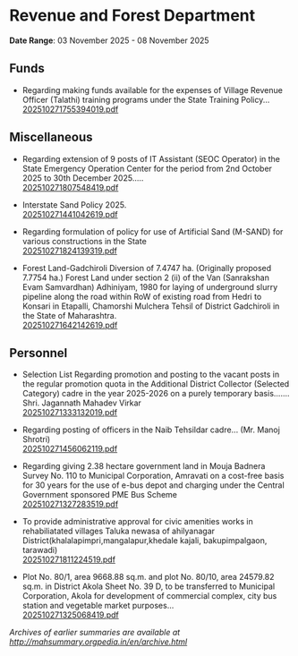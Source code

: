# Revenue and Forest Department

**Date Range**: 03 November 2025 - 08 November 2025


## Funds
- Regarding making funds available for the expenses of Village Revenue Officer (Talathi) training programs under the State Training Policy...\
  [202510271755394019.pdf](https://gr.maharashtra.gov.in/Site/Upload/Government%20Resolutions/English/202510271755394019.pdf)

## Miscellaneous
- Regarding extension of 9 posts of IT Assistant (SEOC Operator) in the State Emergency Operation Center for the period from 2nd October 2025 to 30th December 2025.....\
  [202510271807548419.pdf](https://gr.maharashtra.gov.in/Site/Upload/Government%20Resolutions/English/202510271807548419.pdf)

- Interstate Sand Policy 2025.\
  [202510271441042619.pdf](https://gr.maharashtra.gov.in/Site/Upload/Government%20Resolutions/English/202510271441042619.pdf)

- Regarding formulation of policy for use of Artificial Sand (M-SAND) for various constructions in the State\
  [202510271824139319.pdf](https://gr.maharashtra.gov.in/Site/Upload/Government%20Resolutions/English/202510271824139319.pdf)

- Forest Land-Gadchiroli Diversion of 7.4747 ha. (Originally proposed 7.7754 ha.) Forest Land under section 2 (ii) of the Van (Sanrakshan Evam Samvardhan) Adhiniyam, 1980 for laying of underground slurry pipeline along the road within RoW of existing road from Hedri to Konsari in Etapalli, Chamorshi  Mulchera Tehsil of District Gadchiroli in the State of Maharashtra.\
  [202510271642142619.pdf](https://gr.maharashtra.gov.in/Site/Upload/Government%20Resolutions/English/202510271642142619.pdf)

## Personnel
- Selection List Regarding promotion and posting to the vacant posts in the regular promotion quota in the Additional District Collector (Selected Category) cadre in the year 2025-2026 on a purely temporary basis....... Shri. Jagannath Mahadev Virkar\
  [202510271333132019.pdf](https://gr.maharashtra.gov.in/Site/Upload/Government%20Resolutions/English/202510271333132019.pdf)

- Regarding posting of officers in the Naib Tehsildar cadre... (Mr. Manoj Shrotri)\
  [202510271456062119.pdf](https://gr.maharashtra.gov.in/Site/Upload/Government%20Resolutions/English/202510271456062119.pdf)

- Regarding giving 2.38 hectare government land in Mouja Badnera Survey No. 110 to Municipal Corporation, Amravati on a cost-free basis for 30 years for the use of e-bus depot and charging under the Central Government sponsored PME Bus Scheme\
  [202510271327283519.pdf](https://gr.maharashtra.gov.in/Site/Upload/Government%20Resolutions/English/202510271327283519.pdf)

- To provide administrative approval for civic amenities works in  rehabiliatated villages Taluka newasa of ahilyanagar District(khalalapimpri,mangalapur,khedale kajali, bakupimpalgaon, tarawadi)\
  [202510271811224519.pdf](https://gr.maharashtra.gov.in/Site/Upload/Government%20Resolutions/English/202510271811224519.pdf)

- Plot No. 80/1, area 9668.88 sq.m. and plot No. 80/10, area 24579.82 sq.m. in District Akola Sheet No. 39 D, to be transferred to Municipal Corporation, Akola for development of commercial complex, city bus station and vegetable market purposes...\
  [202510271325068419.pdf](https://gr.maharashtra.gov.in/Site/Upload/Government%20Resolutions/English/202510271325068419.pdf)


*Archives of earlier summaries are available at http://mahsummary.orgpedia.in/en/archive.html*
